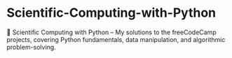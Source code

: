 # Scientific-Computing-with-Python
🚀 Scientific Computing with Python – My solutions to the freeCodeCamp projects, covering Python fundamentals, data manipulation, and algorithmic problem-solving.
